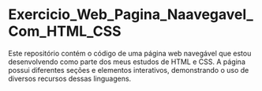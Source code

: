 # Exercicio_Web_Pagina_Naavegavel_Com_HTML_CSS
Este repositório contém o código de uma página web navegável que estou desenvolvendo como parte dos meus estudos de HTML e CSS. A página possui diferentes seções e elementos interativos, demonstrando o uso de diversos recursos dessas linguagens.
